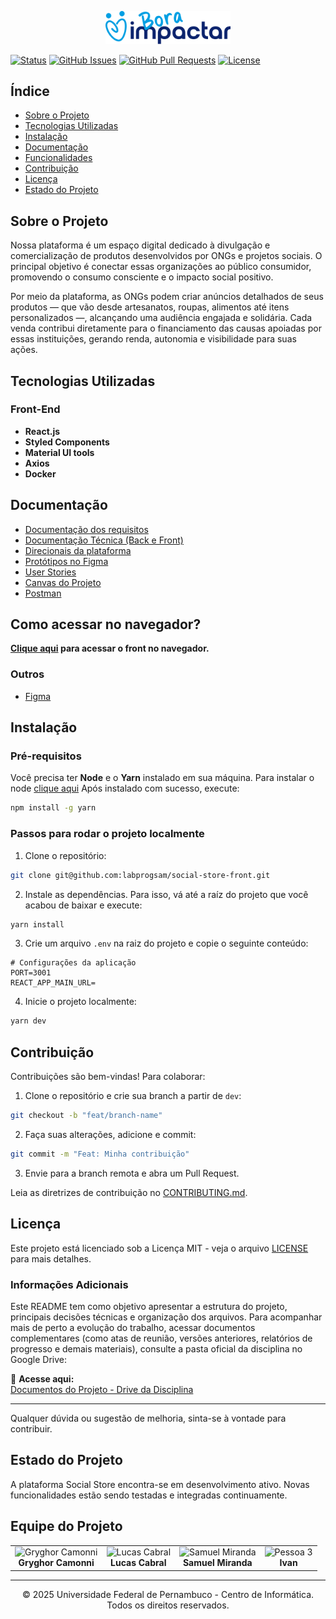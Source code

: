 <p align="center">
  <img src="/src/assets/bora-impactar.svg" alt="Logo Traços" width="200" />
</p>

[![Status](https://img.shields.io/badge/status-active-success.svg)]()
[![GitHub Issues](https://img.shields.io/github/issues/IF977/if977-project-standards.svg)](https://github.com/IF977/if977-project-standards/issues)
[![GitHub Pull Requests](https://img.shields.io/github/issues-pr/IF977/if977-project-standards.svg)](https://github.com/IF977/if977-project-standards/pulls)
[![License](https://img.shields.io/badge/license-MIT-blue.svg)](/LICENSE)

## Índice
- [Sobre o Projeto](#sobre-o-projeto)
- [Tecnologias Utilizadas](#tecnologias-utilizadas)
- [Instalação](#instalação)
- [Documentação](#documentação)
- [Funcionalidades](#funcionalidades)
- [Contribuição](#contribuição)
- [Licença](#licença)
- [Estado do Projeto](#estado-do-projeto)

## Sobre o Projeto
Nossa plataforma é um espaço digital dedicado à divulgação e comercialização de produtos desenvolvidos por ONGs e projetos sociais. O principal objetivo é conectar essas organizações ao público consumidor, promovendo o consumo consciente e o impacto social positivo.

Por meio da plataforma, as ONGs podem criar anúncios detalhados de seus produtos — que vão desde artesanatos, roupas, alimentos até itens personalizados —, alcançando uma audiência engajada e solidária. Cada venda contribui diretamente para o financiamento das causas apoiadas por essas instituições, gerando renda, autonomia e visibilidade para suas ações.

## Tecnologias Utilizadas
### Front-End
- **React.js**
- **Styled Components**
- **Material UI tools**
- **Axios**
- **Docker**

## Documentação
- [Documentação dos requisitos]()
- [Documentação Técnica (Back e Front)]()
- [Direcionais da plataforma]()
- [Protótipos no Figma]()
- [User Stories]()
- [Canvas do Projeto]()
- [Postman]()

## Como acessar no navegador?
**[Clique aqui]() para acessar o front no navegador.**

### Outros
- [Figma](https://www.figma.com/design/sC8YqFa7YXtimlMsXWca24/Prot%C3%B3tipo-loja-social?node-id=0-1&p=f&t=wdACcFm5G7QrqSlz-0)

## Instalação

### Pré-requisitos
Você precisa ter **Node** e o **Yarn** instalado em sua máquina. Para instalar o node [clique aqui](https://nodejs.org/en/download) Após instalado com sucesso, execute:

```bash
npm install -g yarn
```

### Passos para rodar o projeto localmente

1. Clone o repositório:
```bash
git clone git@github.com:labprogsam/social-store-front.git
```

2. Instale as dependências. Para isso, vá até a raíz do projeto que você acabou de baixar e execute:
```bash
yarn install
```

3. Crie um arquivo `.env` na raiz do projeto e copie o seguinte conteúdo:
```env
# Configurações da aplicação
PORT=3001
REACT_APP_MAIN_URL=
```

4. Inicie o projeto localmente:
```bash
yarn dev
```

## Contribuição
Contribuições são bem-vindas! Para colaborar:
1. Clone o repositório e crie sua branch a partir de `dev`:
```bash
git checkout -b "feat/branch-name"
```
2. Faça suas alterações, adicione e commit:
```bash
git commit -m "Feat: Minha contribuição"
```
3. Envie para a branch remota e abra um Pull Request.

Leia as diretrizes de contribuição no [CONTRIBUTING.md](CONTRIBUTING.md).

## Licença
Este projeto está licenciado sob a Licença MIT - veja o arquivo [LICENSE](LICENSE) para mais detalhes.

### Informações Adicionais

Este README tem como objetivo apresentar a estrutura do projeto, principais decisões técnicas e organização dos arquivos. Para acompanhar mais de perto a evolução do trabalho, acessar documentos complementares (como atas de reunião, versões anteriores, relatórios de progresso e demais materiais), consulte a pasta oficial da disciplina no Google Drive:

📂 **Acesse aqui:**  
[Documentos do Projeto - Drive da Disciplina]()

---

Qualquer dúvida ou sugestão de melhoria, sinta-se à vontade para contribuir.

## Estado do Projeto
A plataforma Social Store encontra-se em desenvolvimento ativo. Novas funcionalidades estão sendo testadas e integradas continuamente.

## Equipe do Projeto

<div align="center">

  <table>
    <tr>
      <td align="center">
        <img src="https://avatars.githubusercontent.com/u/73610632?v=4" width="100px" alt="Gryghor Camonni"/><br/>
        <b>Gryghor Camonni</b>
      </td>
      <td align="center">
        <img src="https://avatars.githubusercontent.com/u/155683708?v=4" width="100px" alt="Lucas Cabral"/><br/>
        <b>Lucas Cabral</b>
      </td>
      <td align="center">
        <img src="https://avatars.githubusercontent.com/u/37546200?v=4" width="100px" alt="Samuel Miranda"/><br/>
        <b>Samuel Miranda</b>
      </td>
      <td align="center">
        <img src="" width="100px" alt="Pessoa 3"/><br/>
        <b>Ivan</b>
      </td>
    </tr>
  </table>

</div>

---

<p align="center">
  &copy; 2025 Universidade Federal de Pernambuco - Centro de Informática. Todos os direitos reservados.
</p>
